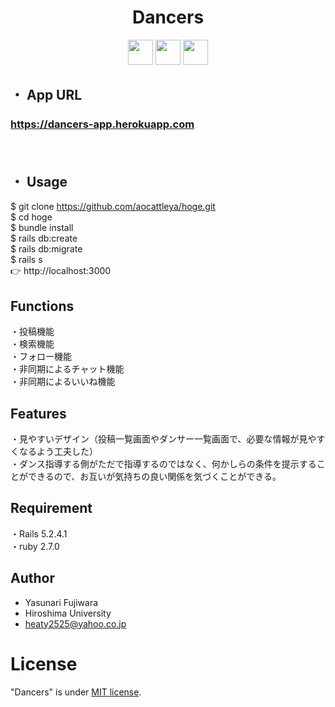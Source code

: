 <h1 align="center">Dancers</h1>

<p align="center">
  <a href="https://www.ruby-lang.org/"><img src="https://user-images.githubusercontent.com/60166612/95059981-9ede6180-0734-11eb-8c23-cb3617e61c98.png" height="40px;"/></a>
  <a href="https://rubyonrails.org/"><img src="https://user-images.githubusercontent.com/60166612/95063652-93da0000-0739-11eb-8351-5dbb5b13e991.png" height="40px;" /></a>
  <a href="https://getbootstrap.com/"><img src="https://user-images.githubusercontent.com/60166612/95063646-92103c80-0739-11eb-8872-c119132aa0c4.png" height="40px;" /></a>
</p>

## ・ App URL

### **https://dancers-app.herokuapp.com**  
　
## ・ Usage

$ git clone https://github.com/aocattleya/hoge.git  
$ cd hoge  
$ bundle install  
$ rails db:create  
$ rails db:migrate  
$ rails s  
👉 http://localhost:3000  


## Functions
・投稿機能  
・検索機能  
・フォロー機能  
・非同期によるチャット機能  
・非同期によるいいね機能  

## Features
・見やすいデザイン（投稿一覧画面やダンサー一覧画面で、必要な情報が見やすくなるよう工夫した）  
・ダンス指導する側がただで指導するのではなく、何かしらの条件を提示することができるので、お互いが気持ちの良い関係を気づくことができる。  

## Requirement
・Rails 5.2.4.1  
・ruby 2.7.0

## Author
* Yasunari Fujiwara
* Hiroshima University
* heaty2525@yahoo.co.jp

# License 
"Dancers" is under [MIT license](https://en.wikipedia.org/wiki/MIT_License).

